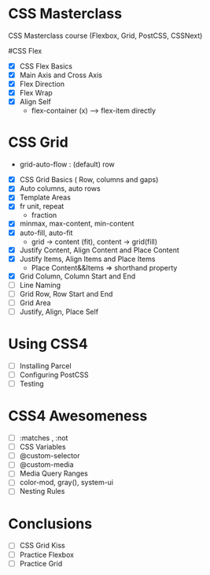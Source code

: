 # CSS Masterclass

  CSS Masterclass course (Flexbox, Grid, PostCSS, CSSNext)

#CSS Flex
  - [x] CSS Flex Basics
  - [x] Main Axis and Cross Axis 
  - [x] Flex Direction
  - [x] Flex Wrap
  - [x] Align Self
    * flex-container (x) --> flex-item directly
 # CSS Grid
   * grid-auto-flow : (default) row
  - [x] CSS Grid Basics ( Row, columns and gaps)
  - [x] Auto columns, auto rows
  - [x] Template Areas
  - [x] fr unit, repeat
    * fraction
  - [x] minmax, max-content, min-content
  - [x] auto-fill, auto-fit
    * grid -> content (fit), content -> grid(fill)
  - [x] Justify Content, Align Content and Place Content
  - [x] Justify Items, Align Items and Place Items
    * Place Content&&Items => shorthand property
  - [x] Grid Column, Column Start and End
  - [ ] Line Naming
  - [ ] Grid Row, Row Start and End
  - [ ] Grid Area
  - [ ] Justify, Align, Place Self
 # Using CSS4

   - [ ] Installing Parcel
   - [ ] Configuring PostCSS
   - [ ] Testing
 # CSS4 Awesomeness

   - [ ] :matches , :not
   - [ ] CSS Variables
   - [ ] @custom-selector
   - [ ] @custom-media
   - [ ] Media Query Ranges
   - [ ] color-mod, gray(), system-ui
   - [ ] Nesting Rules
 # Conclusions

   - [ ] CSS Grid Kiss
   - [ ] Practice Flexbox
   - [ ] Practice Grid